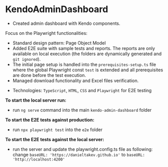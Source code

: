 # KendoAdminDashboard

* Created admin dashboard with Kendo components. 

Focus on the Playwright functionalities: 
* Standard design pattern: Page Object Model
* Added E2E suite with sample tests and reports. The reports are only available on local execution (the folders are dynamically generated and `git ignored`).
* The initial page setup is handled into the `prerequisites-setup.ts` file where the global Playwright const `test` is extended and all prerequisites are done before the test execution. 
* Managed download functionality and Excel files verification. 
- Technologies: `TypeScript`, `HTML`, `CSS` and `Playwright` for E2E testing

**To start the local server run:**
* run `ng serve` command into the main `kendo-admin-dashboard` folder

**To start the E2E tests against production:**
* run `npx playwright test` into the `e2e` folder

**To start the E2E tests against the local server:**
* run the server and update the playwright.config.ts file as following: change `baseURL: 'https://danieltakev.github.io'` to `baseURL: 'http://localhost:4200'`
